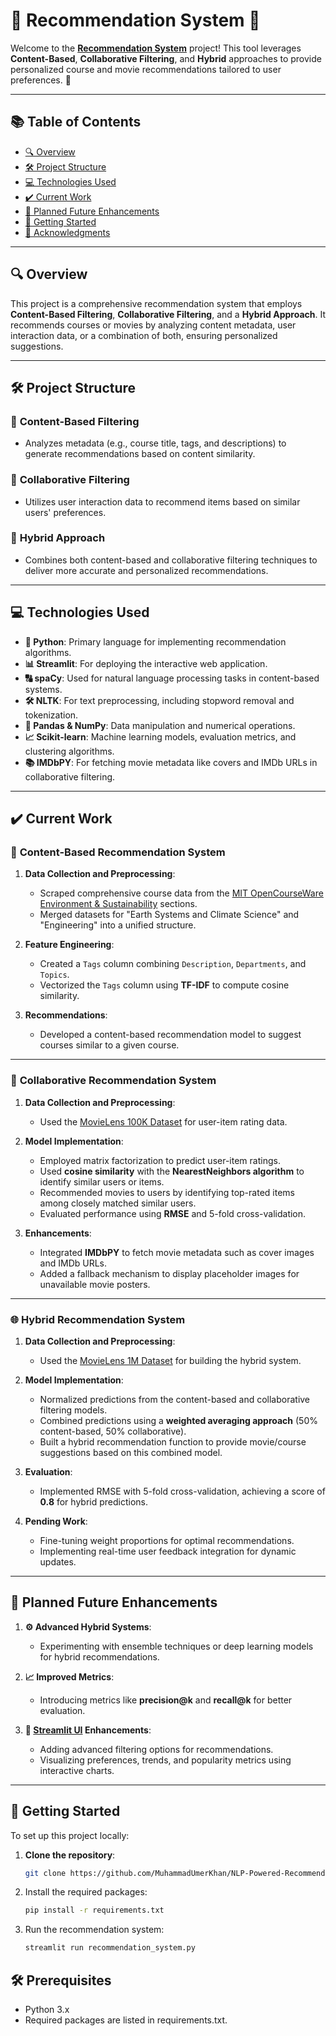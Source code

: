 # 🌟 Recommendation System 🌟  

Welcome to the **[Recommendation System](https://nlp-powered-recommendation-system.streamlit.app/)** project! This tool leverages **Content-Based**, **Collaborative Filtering**, and **Hybrid** approaches to provide personalized course and movie recommendations tailored to user preferences. 🚀  

---

## 📚 Table of Contents  
- [🔍 Overview](#-overview)  
- [🛠️ Project Structure](#-project-structure)  
- [💻 Technologies Used](#-technologies-used)  
- [✔️ Current Work](#-current-work)  
- [🎯 Planned Future Enhancements](#-planned-future-enhancements)  
- [🚀 Getting Started](#-getting-started)  
- [📄 Acknowledgments](#-acknowledgments)  

---  

## 🔍 Overview  

This project is a comprehensive recommendation system that employs **Content-Based Filtering**, **Collaborative Filtering**, and a **Hybrid Approach**. It recommends courses or movies by analyzing content metadata, user interaction data, or a combination of both, ensuring personalized suggestions.  

---

## 🛠️ Project Structure  

### 📌 **Content-Based Filtering**  
- Analyzes metadata (e.g., course title, tags, and descriptions) to generate recommendations based on content similarity.  

### 📌 **Collaborative Filtering**  
- Utilizes user interaction data to recommend items based on similar users' preferences.  

### 📌 **Hybrid Approach**  
- Combines both content-based and collaborative filtering techniques to deliver more accurate and personalized recommendations.  

---  

## 💻 Technologies Used  
- **🐍 Python**: Primary language for implementing recommendation algorithms.  
- **📊 Streamlit**: For deploying the interactive web application.  
- **🔠 spaCy**: Used for natural language processing tasks in content-based systems.  
- **🛠️ NLTK**: For text preprocessing, including stopword removal and tokenization.  
- **🧮 Pandas & NumPy**: Data manipulation and numerical operations.  
- **📈 Scikit-learn**: Machine learning models, evaluation metrics, and clustering algorithms.  
- **📚 IMDbPY**: For fetching movie metadata like covers and IMDb URLs in collaborative filtering.  

---  

## ✔️ Current Work  

### 📘 **Content-Based Recommendation System**  

1. **Data Collection and Preprocessing**:  
   - Scraped comprehensive course data from the [MIT OpenCourseWare Environment & Sustainability](https://ocw.mit.edu/collections/environment/) sections.  
   - Merged datasets for "Earth Systems and Climate Science" and "Engineering" into a unified structure.  

2. **Feature Engineering**:  
   - Created a `Tags` column combining `Description`, `Departments`, and `Topics`.  
   - Vectorized the `Tags` column using **TF-IDF** to compute cosine similarity.  

3. **Recommendations**:  
   - Developed a content-based recommendation model to suggest courses similar to a given course.  

---  

### 🎥 **Collaborative Recommendation System**  

1. **Data Collection and Preprocessing**:  
   - Used the [MovieLens 100K Dataset](https://grouplens.org/datasets/movielens/100k/) for user-item rating data.  

2. **Model Implementation**:  
   - Employed matrix factorization to predict user-item ratings.  
   - Used **cosine similarity** with the **NearestNeighbors algorithm** to identify similar users or items.  
   - Recommended movies to users by identifying top-rated items among closely matched similar users.  
   - Evaluated performance using **RMSE** and 5-fold cross-validation.  

3. **Enhancements**:  
   - Integrated **IMDbPY** to fetch movie metadata such as cover images and IMDb URLs.  
   - Added a fallback mechanism to display placeholder images for unavailable movie posters.  

---  

### 🌐 **Hybrid Recommendation System**  

1. **Data Collection and Preprocessing**:  
   - Used the [MovieLens 1M Dataset](https://grouplens.org/datasets/movielens/1m/) for building the hybrid system.  

2. **Model Implementation**:  
   - Normalized predictions from the content-based and collaborative filtering models.  
   - Combined predictions using a **weighted averaging approach** (50% content-based, 50% collaborative).  
   - Built a hybrid recommendation function to provide movie/course suggestions based on this combined model.  

3. **Evaluation**:  
   - Implemented RMSE with 5-fold cross-validation, achieving a score of **0.8** for hybrid predictions.  

4. **Pending Work**:  
   - Fine-tuning weight proportions for optimal recommendations.  
   - Implementing real-time user feedback integration for dynamic updates.  

---  

## 🎯 Planned Future Enhancements  

1. **⚙️ Advanced Hybrid Systems**:  
   - Experimenting with ensemble techniques or deep learning models for hybrid recommendations.  

2. **📈 Improved Metrics**:  
   - Introducing metrics like **precision@k** and **recall@k** for better evaluation.  

3. **📱 [Streamlit UI](https://nlp-powered-recommendation-system.streamlit.app/) Enhancements**:  
   - Adding advanced filtering options for recommendations.  
   - Visualizing preferences, trends, and popularity metrics using interactive charts.  

---  

## 🚀 Getting Started  

To set up this project locally:  

1. **Clone the repository**:  
   ```bash  
   git clone https://github.com/MuhammadUmerKhan/NLP-Powered-Recommendation-System.git  


2. Install the required packages:
    ```bash
    pip install -r requirements.txt
    ```
3. Run the recommendation system:
    ```bash
    streamlit run recommendation_system.py


## 🛠️ Prerequisites
- Python 3.x
- Required packages are listed in requirements.txt.
